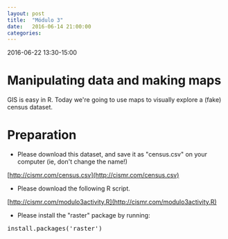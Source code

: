 ```yaml
---
layout: post
title:  "Módulo 3"
date:   2016-06-14 21:00:00
categories: 
---
```


2016-06-22 13:30-15:00

# Manipulating data and making maps

GIS is easy in R. Today we're going to use maps to visually explore a (fake) census dataset.

# Preparation  

- Please download this dataset, and save it as "census.csv" on your computer (ie, don't change the name!)

[http://cismr.com/census.csv](http://cismr.com/census.csv)

- Please download the following R script.

[http://cismr.com/modulo3activity.R](http://cismr.com/modulo3activity.R)


- Please install the "raster" package by running:

<pre>
install.packages('raster')
</pre>
